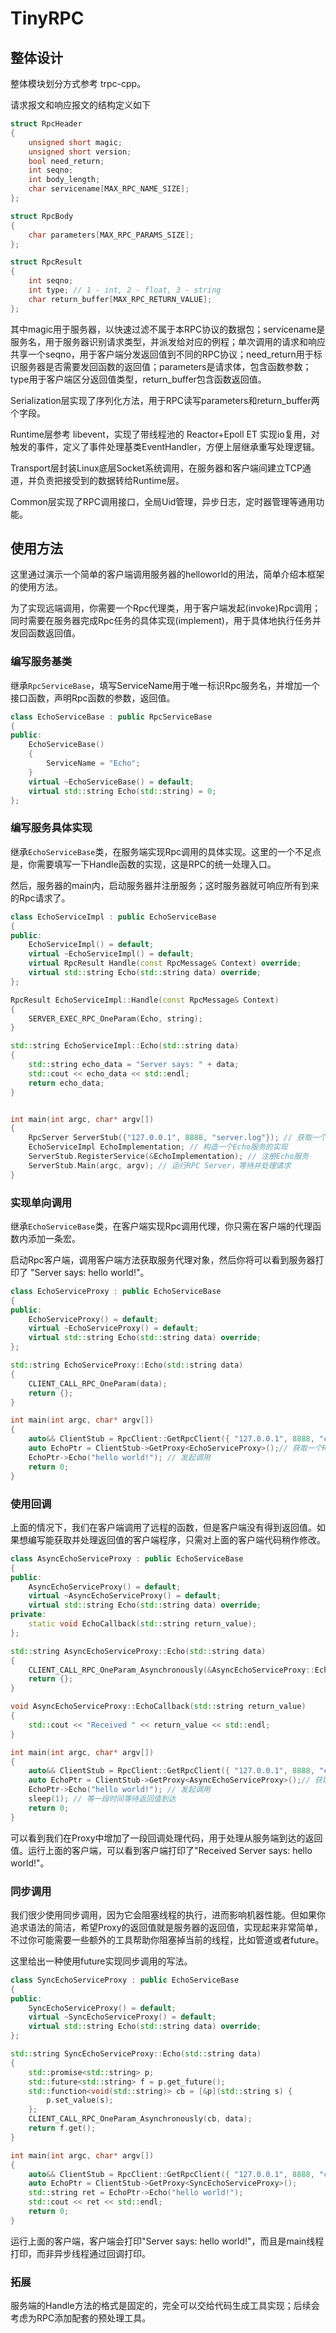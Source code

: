 # TinyRPC

## 整体设计

整体模块划分方式参考 trpc-cpp。

请求报文和响应报文的结构定义如下

```cpp
struct RpcHeader
{
    unsigned short magic;
    unsigned short version;
    bool need_return;
    int seqno;
    int body_length;
    char servicename[MAX_RPC_NAME_SIZE];
};

struct RpcBody
{
    char parameters[MAX_RPC_PARAMS_SIZE];
};

struct RpcResult
{
    int seqno;
    int type; // 1 - int, 2 - float, 3 - string
    char return_buffer[MAX_RPC_RETURN_VALUE];
};
```

其中magic用于服务器，以快速过滤不属于本RPC协议的数据包；servicename是服务名，用于服务器识别请求类型，并派发给对应的例程；单次调用的请求和响应共享一个seqno，用于客户端分发返回值到不同的RPC协议；need_return用于标识服务器是否需要发回函数的返回值；parameters是请求体，包含函数参数；type用于客户端区分返回值类型，return_buffer包含函数返回值。

Serialization层实现了序列化方法，用于RPC读写parameters和return_buffer两个字段。

Runtime层参考 libevent，实现了带线程池的 Reactor+Epoll ET 实现io复用，对触发的事件，定义了事件处理基类EventHandler，方便上层继承重写处理逻辑。

Transport层封装Linux底层Socket系统调用，在服务器和客户端间建立TCP通道，并负责把接受到的数据转给Runtime层。

Common层实现了RPC调用接口，全局Uid管理，异步日志，定时器管理等通用功能。

## 使用方法

这里通过演示一个简单的客户端调用服务器的helloworld的用法，简单介绍本框架的使用方法。

为了实现远端调用，你需要一个Rpc代理类，用于客户端发起(invoke)Rpc调用；同时需要在服务器完成Rpc任务的具体实现(implement)，用于具体地执行任务并发回函数返回值。

### 编写服务基类

继承`RpcServiceBase`，填写ServiceName用于唯一标识Rpc服务名，并增加一个接口函数，声明Rpc函数的参数，返回值。

```cpp
class EchoServiceBase : public RpcServiceBase
{
public:
    EchoServiceBase()
    {
        ServiceName = "Echo";
    }
    virtual ~EchoServiceBase() = default;
    virtual std::string Echo(std::string) = 0;
};
```

### 编写服务具体实现

继承`EchoServiceBase`类，在服务端实现Rpc调用的具体实现。这里的一个不足点是，你需要填写一下Handle函数的实现，这是RPC的统一处理入口。

然后，服务器的main内，启动服务器并注册服务；这时服务器就可响应所有到来的Rpc请求了。

```cpp
class EchoServiceImpl : public EchoServiceBase
{
public:
    EchoServiceImpl() = default;
    virtual ~EchoServiceImpl() = default;
    virtual RpcResult Handle(const RpcMessage& Context) override;
    virtual std::string Echo(std::string data) override;
};

RpcResult EchoServiceImpl::Handle(const RpcMessage& Context)
{
    SERVER_EXEC_RPC_OneParam(Echo, string);
}

std::string EchoServiceImpl::Echo(std::string data)
{
    std::string echo_data = "Server says: " + data;
    std::cout << echo_data << std::endl;
    return echo_data;
}


int main(int argc, char* argv[])
{
    RpcServer ServerStub({"127.0.0.1", 8888, "server.log"}); // 获取一个RPC Server对象
    EchoServiceImpl EchoImplementation; // 构造一个Echo服务的实现
    ServerStub.RegisterService(&EchoImplementation); // 注册Echo服务
    ServerStub.Main(argc, argv); // 运行RPC Server，等待并处理请求
}
```

### 实现单向调用

继承`EchoServiceBase`类，在客户端实现Rpc调用代理，你只需在客户端的代理函数内添加一条宏。

启动Rpc客户端，调用客户端方法获取服务代理对象，然后你将可以看到服务器打印了 "Server says: hello world!"。

```cpp
class EchoServiceProxy : public EchoServiceBase
{
public:
    EchoServiceProxy() = default;
    virtual ~EchoServiceProxy() = default;
    virtual std::string Echo(std::string data) override;
};

std::string EchoServiceProxy::Echo(std::string data)
{
    CLIENT_CALL_RPC_OneParam(data);
    return {};
}

int main(int argc, char* argv[])
{
    auto&& ClientStub = RpcClient::GetRpcClient({ "127.0.0.1", 8888, "client.log" }); // 获取一个RPC Client对象
    auto EchoPtr = ClientStub->GetProxy<EchoServiceProxy>();// 获取一个RPC Proxy对象
    EchoPtr->Echo("hello world!"); // 发起调用
    return 0;
}
```

### 使用回调

上面的情况下，我们在客户端调用了远程的函数，但是客户端没有得到返回值。如果想编写能获取并处理返回值的客户端程序，只需对上面的客户端代码稍作修改。

```cpp
class AsyncEchoServiceProxy : public EchoServiceBase
{
public:
    AsyncEchoServiceProxy() = default;
    virtual ~AsyncEchoServiceProxy() = default;
    virtual std::string Echo(std::string data) override;
private:
    static void EchoCallback(std::string return_value);
};

std::string AsyncEchoServiceProxy::Echo(std::string data)
{
    CLIENT_CALL_RPC_OneParam_Asynchronously(&AsyncEchoServiceProxy::EchoCallback, data);
    return {};
}

void AsyncEchoServiceProxy::EchoCallback(std::string return_value)
{
    std::cout << "Received " << return_value << std::endl;
}

int main(int argc, char* argv[])
{
    auto&& ClientStub = RpcClient::GetRpcClient({ "127.0.0.1", 8888, "client.log" }); // 获取一个RPC Client对象
    auto EchoPtr = ClientStub->GetProxy<AsyncEchoServiceProxy>();// 获取一个RPC Proxy对象
    EchoPtr->Echo("hello world!"); // 发起调用
    sleep(1); // 等一段时间等待返回值到达
    return 0;
}
```

可以看到我们在Proxy中增加了一段回调处理代码，用于处理从服务端到达的返回值。运行上面的客户端，可以看到客户端打印了"Received Server says: hello world!"。

### 同步调用

我们很少使用同步调用，因为它会阻塞线程的执行，进而影响机器性能。但如果你追求语法的简洁，希望Proxy的返回值就是服务器的返回值，实现起来非常简单，不过你可能需要一些额外的工具帮助你阻塞掉当前的线程，比如管道或者future。

这里给出一种使用future实现同步调用的写法。

```cpp
class SyncEchoServiceProxy : public EchoServiceBase
{
public:
    SyncEchoServiceProxy() = default;
    virtual ~SyncEchoServiceProxy() = default;
    virtual std::string Echo(std::string data) override;
};

std::string SyncEchoServiceProxy::Echo(std::string data)
{
    std::promise<std::string> p;
    std::future<std::string> f = p.get_future();
    std::function<void(std::string)> cb = [&p](std::string s) {
        p.set_value(s);
    };
    CLIENT_CALL_RPC_OneParam_Asynchronously(cb, data);
    return f.get();
}

int main(int argc, char* argv[])
{
    auto&& ClientStub = RpcClient::GetRpcClient({ "127.0.0.1", 8888, "client.log" });
    auto EchoPtr = ClientStub->GetProxy<SyncEchoServiceProxy>();
    std::string ret = EchoPtr->Echo("hello world!");
    std::cout << ret << std::endl;
    return 0;
}
```

运行上面的客户端，客户端会打印"Server says: hello world!"，而且是main线程打印，而非异步线程通过回调打印。

### 拓展

服务端的Handle方法的格式是固定的，完全可以交给代码生成工具实现；后续会考虑为RPC添加配套的预处理工具。
